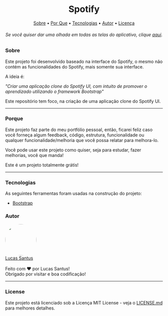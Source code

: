 <h1 align="center">Spotify</h1>

<p align="center">
 <a href="#sobre">Sobre</a> •
 <a href="#porque">Por Que</a> •
 <a href="#tecnologias">Tecnologias</a> •
 <a href="#autor">Autor</a> •
 <a href="#license">Licença</a>
</p>

<h6 align="center"> 
	Se você quiser dar uma olhada em todas as telas do aplicativo, clique <a href="#autor">aqui</a>.
</h6>

### Sobre

Este projeto foi desenvolvido baseado na interface do Spotify, o mesmo não contém as funcionalidades do Spotify, mais somente sua interface.

A ideia é:

_"Criar uma aplicação clone do Spotify UI, com intuito de promover o aprendizado utilizando o framework Bootstrap"_

Este repositório tem foco, na criação de uma aplicação clone do Spotify UI.

--------------------------------------------------------------------------------------

### Porque

Este projeto faz parte do meu portfólio pessoal, então, ficarei feliz caso você forneça algum feedback, código, estrutura, funcionalidade ou qualquer funcionalidade/melhoria que você possa relatar para melhora-lo.

Você pode usar este projeto como quiser, seja para estudar, fazer melhorias, você que manda!

Este é um projeto totalmente grátis!

--------------------------------------------------------------------------------------

### Tecnologias

As seguintes ferramentas foram usadas na construção do projeto:

- [Bootstrap](https://getbootstrap.com/)

### Autor

<div align="left"> 
	<a href="https://github.com/LucasSantus">
		<img style="border-radius: 50%;" src="https://github.com/LucasSantus.png" width="100px;" alt=""/>
		<br />
		Lucas Santus
	</a>
</div>
<br />
Feito com ❤️ por Lucas Santus!<br />
Obrigado por visitar e boa codificação!<br />

--------------------------------------------------------------------------------------

### License

Este projeto está licenciado sob a Licença MIT License - veja o [LICENSE.md](https://github.com/LucasSantus/spotify/blob/master/LICENSE) para melhores detalhes.
